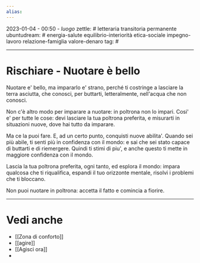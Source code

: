 ```yaml
---
alias: 
---
```

2023-01-04 - 00:50 - *luogo*
zettle: # letteraria transitoria permanente
ubuntudream: # energia-salute equilibrio-interiorità etica-sociale impegno-lavoro relazione-famiglia valore-denaro 
tag: #

---
# Rischiare - Nuotare è bello
Nuotare e' bello, ma impararlo e' strano, perché ti costringe a lasciare la terra asciutta, che conosci, per buttarti, letteralmente, nell'acqua che non conosci.

Non c'è altro modo per imparare a nuotare: in poltrona non lo impari.
Cosi' e' per tutte le cose: devi lasciare la tua poltrona preferita, e misurarti in situazioni nuove, dove hai tutto da imparare.

Ma ce la puoi fare. E, ad un certo punto, conquisti nuove abilita'.
Quando sei più abile, ti senti più in confidenza con il mondo: e sai che sei stato capace di buttarti e di riemergere. Quindi ti stimi di piu', e anche questo ti mette in maggiore confidenza con il mondo.

Lascia la tua poltrona preferita, ogni tanto, ed esplora il mondo: impara qualcosa che ti riqualifica, espandi il tuo orizzonte mentale, risolvi i problemi che ti bloccano.

Non puoi nuotare in poltrona: accetta il fatto e comincia a fiorire.



---
# Vedi anche
- [[Zona di conforto]]
- [[agire]]
- [[Agisci ora]]
- 
